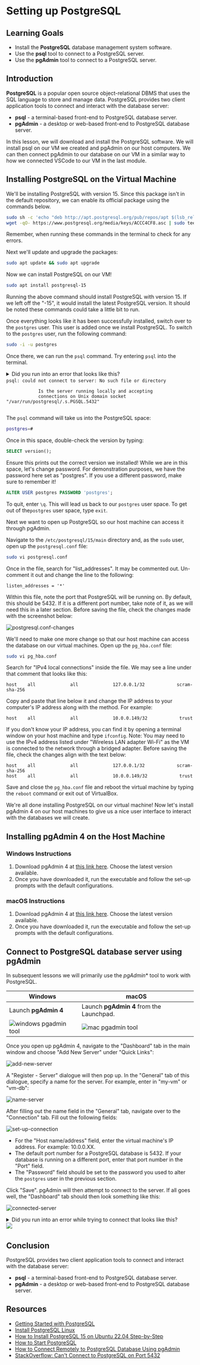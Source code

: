 # Setting up PostgreSQL

## Learning Goals

- Install the **PostgreSQL** database management system software.
- Use the **psql** tool to connect to a PostgreSQL server.
- Use the **pgAdmin** tool to connect to a PostgreSQL server.

## Introduction

**PostgreSQL** is a popular open source object-relational DBMS that uses the
SQL language to store and manage data. PostgreSQL provides two client
application tools to connect and interact with the database server:

- **psql** - a terminal-based front-end to PostgreSQL database server.
- **pgAdmin** - a desktop or web-based front-end to PostgreSQL database server.

In this lesson, we will download and install the PostgreSQL software. We will
install psql on our VM we created and pgAdmin on our host computers. We can then
connect pgAdmin to our database on our VM in a similar way to how we connected
VSCode to our VM in the last module.

## Installing PostgreSQL on the Virtual Machine

We'll be installing PostgreSQL with version 15. Since this package isn't in the
default repository, we can enable its official package using the commands below.

```bash
sudo sh -c 'echo "deb http://apt.postgresql.org/pub/repos/apt $(lsb_release -cs)-pgdg main" > /etc/apt/sources.list.d/pgdg.list'
wget -qO- https://www.postgresql.org/media/keys/ACCC4CF8.asc | sudo tee /etc/apt/trusted.gpg.d/pgdg.asc &>/dev/null
```

Remember, when running these commands in the terminal to check for any errors.

Next we'll update and upgrade the packages:

```bash
sudo apt update && sudo apt upgrade
```

Now we can install PostgreSQL on our VM!

```bash
sudo apt install postgresql-15
```

Running the above command should install PostgreSQL with version 15. If we left
off the "-15", it would install the latest PostgreSQL version. It should be
noted these commands could take a little bit to run.

Once everything looks like it has been successfully installed, switch over to
the `postgres` user. This user is added once we install PostgreSQL. To switch to
the `postgres` user, run the following command:

```bash
sudo -i -u postgres
```

Once there, we can run the `psql` command. Try entering `psql` into the
terminal.

<details>
    <summary>Did you run into an error that looks like this? <br>
      <code>psql: could not connect to server: No such file or directory<br>
            Is the server running locally and accepting
            connections on Unix domain socket "/var/run/postgresql/.s.PGSQL.5432"
      </code>
    </summary>

  <p>If so, don't worry! It just means PostgreSQL is probably not running!</p>
  <p>Type <code>exit</code> to get out of the `postgres` user space and then run the command:</p>
  <code>sudo service postgresql start</code>
  <p>This can take a couple of seconds to start the PostgreSQL service. Once it has started, check the status to make sure it is running:</p>
  <code>sudo service postgresql status</code>
  <p>This might produce the following output:</p>
  <img src="https://curriculum-content.s3.amazonaws.com/pe-mod-3/setup-postgres/postgres-status.png"/>
  <p>Now go back and switch to the <code>postgres</code> user and try the <code>psql</code> command again.</p>

</details>

The `psql` command will take us into the PostgreSQL space:

```bash
postgres=#
```

Once in this space, double-check the version by typing:

```sql
SELECT version();
```

Ensure this prints out the correct version we installed! While we are in this
space, let's change password. For demonstration purposes, we have the password
here set as "postgres". If you use a different password, make sure to remember
it!

```sql
ALTER USER postgres PASSWORD 'postgres';
```

To quit, enter `\q`. This will lead us back to our `postgres` user space. To get
out of the`postgres` user space, type `exit`.

Next we want to open up PostgreSQL so our host machine can access it through
pgAdmin.

Navigate to the `/etc/postgresql/15/main` directory and, as the `sudo`
user, open up the `postgresql.conf` file:

```bash
sudo vi postgresql.conf
```

Once in the file, search for "list_addresses". It may be commented out.
Un-comment it out and change the line to the following:

```text
listen_addresses = '*'
```

Within this file, note the port that PostgreSQL will be running on. By default,
this should be 5432. If it is a different port number, take note of
it, as we will need this in a later section. Before saving the file, check the
changes made with the screenshot below:

![postgresql.conf-changes](https://curriculum-content.s3.amazonaws.com/pe-mod-3/setup-postgres/postgresql-conf-file-changes.png)

We'll need to make one more change so that our host machine can access the
database on our virtual machines. Open up the `pg_hba.conf` file:

```bash
sudo vi pg_hba.conf
```

Search for "IPv4 local connections" inside the file. We may see a line under
that comment that looks like this:

```text
host    all             all             127.0.0.1/32            scram-sha-256
```

Copy and paste that line below it and change the IP address to your computer's
IP address along with the method. For example:

```text
host    all             all             10.0.0.149/32            trust
```

If you don't know your IP address, you can find it by opening a terminal window
on your host machine and type `ifconfig`. Note: You may need to use the IPv4
address listed under "Wireless LAN adapter Wi-Fi" as the VM is connected to the
network through a bridged adapter. Before saving the file, check the changes
align with the text below:

```text
host    all             all             127.0.0.1/32            scram-sha-256
host    all             all             10.0.0.149/32            trust
```

Save and close the `pg_hba.conf` file and reboot the virtual machine by typing
the `reboot` command or exit out of VirtualBox.

We're all done installing PostgreSQL on our virtual machine! Now let's install
pgAdmin 4 on our host machines to give us a nice user interface to interact with
the databases we will create.

## Installing pgAdmin 4 on the Host Machine

### Windows Instructions

1. Download pgAdmin 4 at [this link here](https://www.pgadmin.org/download/pgadmin-4-windows/).
   Choose the latest version available.
2. Once you have downloaded it, run the executable and follow the set-up
   prompts with the default configurations.

### macOS Instructions

1. Download pgAdmin 4 at [this link here](https://www.pgadmin.org/download/pgadmin-4-macos/).
   Choose the latest version available.
2. Once you have downloaded it, run the executable and follow the set-up
   prompts with the default configurations.

## Connect to PostgreSQL database server using **pgAdmin**

In subsequent lessons we will primarily use the *pgAdmin** tool to work with
PostgreSQL.

| Windows                                                                                                   | macOS                                                                                                     |
|-----------------------------------------------------------------------------------------------------------|-----------------------------------------------------------------------------------------------------------|
| Launch **pgAdmin 4**                                                                                      | Launch **pgAdmin 4** from the Launchpad.                                                                  |
| ![windows pgadmin tool](https://curriculum-content.s3.amazonaws.com/6002/setting-up-postgres/pgadmin.png) | ![mac pgadmin tool](https://curriculum-content.s3.amazonaws.com/6002/setting-up-postgres/pgadmin_mac.png) |

Once you open up pgAdmin 4, navigate to the "Dashboard" tab in the main window
and choose "Add New Server" under "Quick Links":

![add-new-server](https://curriculum-content.s3.amazonaws.com/pe-mod-3/setup-postgres/pgAdmin-add-new-server.png)

A "Register - Server" dialogue will then pop up. In the "General" tab of this
dialogue, specify a name for the server. For example, enter in "my-vm" or
"vm-db":

![name-server](https://curriculum-content.s3.amazonaws.com/pe-mod-3/setup-postgres/pgAdmin-register-server-general.png)

After filling out the name field in the "General" tab, navigate over to the
"Connection" tab. Fill out the following fields:

![set-up-connection](https://curriculum-content.s3.amazonaws.com/pe-mod-3/setup-postgres/pgAdmin-register-server-connection.png)

- For the "Host name/address" field, enter the virtual machine's IP address. For
  example: 10.0.0.XX.
- The default port number for a PostgreSQL database is 5432. If your database is
  running on a different port, enter that port number in the "Port" field.
- The "Password" field should be set to the password you used to alter the
  `postgres` user in the previous section.

Click "Save". pgAdmin will then attempt to connect to the server. If all goes
well, the "Dashboard" tab should then look something like this:

![connected-server](https://curriculum-content.s3.amazonaws.com/pe-mod-3/setup-postgres/pgAdmin-connected-vm.png)

<details>
    <summary>Did you run into an error while trying to connect that looks like this? <br>
      <img src="https://curriculum-content.s3.amazonaws.com/pe-mod-3/setup-postgres/pgAdmin-pg-hba-conf-error.png"/>
    </summary>

  <p>If so, navigate back to your virtual machine and change into the following directory:</p>
  <code>cd /etc/postgresql/15/main</code>
  <p>Open up the <code>pg_hba.conf</code> file again as a <code>sudo</code> user:</p>
  <code>sudo vi pg_hba.conf</code> 
  <p>Change the line we entered before with the IP address that is listed here in this error.</p>
  <p>Then save the file and reboot the virtual machine again.</p>
  <p>Wait until the virtual machine has fully started back up again and try to save the server again to connect.</p>

</details>

## Conclusion

PostgreSQL provides two client application tools to connect and interact with
the database server:

- **psql** - a terminal-based front-end to PostgreSQL database server.
- **pgAdmin** - a desktop or web-based front-end to PostgreSQL database server.

## Resources

- [Getting Started with PostgreSQL](https://www.postgresqltutorial.com/postgresql-getting-started/)
- [Install PostgreSQL Linux](https://www.postgresqltutorial.com/postgresql-getting-started/install-postgresql-linux/)
- [How to Install PostgreSQL 15 on Ubuntu 22.04 Step-by-Step](https://www.linuxtechi.com/how-to-install-postgresql-on-ubuntu/)
- [How to Start PostgreSQL](https://askubuntu.com/questions/1206416/how-to-start-postgresql)
- [How to Connect Remotely to PostgreSQL Database Using pgAdmin](https://chemicloud.com/kb/article/postgresql-database-pgadmin/)
- [StackOverflow: Can't Connect to PostgreSQL on Port 5432](https://stackoverflow.com/questions/38466190/cant-connect-to-postgresql-on-port-5432)
